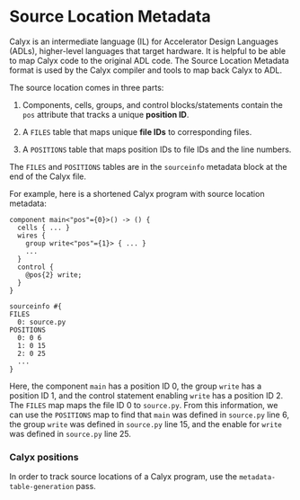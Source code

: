 # Source Location Metadata

Calyx is an intermediate language (IL) for Accelerator Design
Languages (ADLs), higher-level languages that target hardware. It is
helpful to be able to map Calyx code to the original ADL code. The
Source Location Metadata format is used by the Calyx compiler and
tools to map back Calyx to ADL.

The source location comes in three parts:
1. Components, cells, groups, and control blocks/statements contain the `pos` attribute that tracks a unique **position ID**.

2. A `FILES` table that maps unique **file IDs** to corresponding files.

3. A `POSITIONS` table that maps position IDs to file IDs and the line numbers.

The `FILES` and `POSITIONS` tables are in the `sourceinfo` metadata block at the end of the Calyx file.

For example, here is a shortened Calyx program with source location metadata:
```
component main<"pos"={0}>() -> () {
  cells { ... }
  wires {
    group write<"pos"={1}> { ... }
    ...
  }
  control {
    @pos{2} write;
  }
}

sourceinfo #{
FILES
  0: source.py
POSITIONS
  0: 0 6
  1: 0 15
  2: 0 25
  ...
}
```

Here, the component `main` has a position ID 0, the group `write` has a position ID 1, and the control statement enabling `write` has a position ID 2. The `FILES` map maps the file ID 0 to `source.py`. From this information, we can use the `POSITIONS` map to find that `main` was defined in `source.py` line 6, the group `write` was defined in `source.py` line 15, and the enable for `write` was defined in `source.py` line 25.

### Calyx positions

In order to track source locations of a Calyx program, use the `metadata-table-generation` pass.